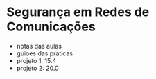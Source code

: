 # Segurança em Redes de Comunicações
- notas das aulas
- guioes das praticas
- projeto 1: 15.4
- projeto 2: 20.0
